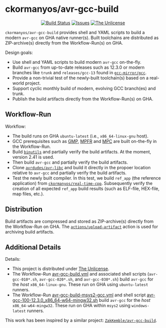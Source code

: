 ckormanyos/avr-gcc-build
==================

<p align="center">
    <a href="https://github.com/ckormanyos/avr-gcc-build/actions">
        <img src="https://github.com/ckormanyos/avr-gcc-build/actions/workflows/avr-gcc-build.yml/badge.svg" alt="Build Status"></a>
    <a href="https://github.com/ckormanyos/avr-gcc-build/issues?q=is%3Aissue+is%3Aopen+sort%3Aupdated-desc">
        <img src="https://custom-icon-badges.herokuapp.com/github/issues-raw/ckormanyos/avr-gcc-build?logo=github" alt="Issues" /></a>
    <a href="https://github.com/ckormanyos/avr-gcc-build/blob/main/UNLICENSE">
        <img src="https://img.shields.io/badge/license-The Unlicense-blue.svg" alt="The Unlicense"></a>
</p>

`ckormanyos/avr-gcc-build` provides shell and YAML scripts to build a modern `avr-gcc`
on GHA native runner(s). Built toolchains are distributed as ZIP-archive(s)
directly from the Workflow-Run(s) on GHA.

Design goals:
  - Use shell and YAML scripts to build modern `avr-gcc` on-the-fly.
  - Build `avr-gcc` from up-to-date releases such as 12.3.0 or modern branches like `trunk` and `releases/gcc-13` found in [`gcc-mirror/gcc`](https://github.com/gcc-mirror/gcc).
  - Provide a non-trivial test of the newly-built toolchain(s) based on a real-world project.
  - Support cyclic monthly build of modern, evolving GCC branch(es) and trunk.
  - Publish the build artifacts directly from the Workflow-Run(s) on GHA.

## Workflow-Run

Workflow:
  - The build runs on GHA `ubuntu-latest` (i.e., `x86_64-linux-gnu` host).
  - GCC prerequisites such as [GMP](https://gmplib.org), [MPFR](https://www.mpfr.org) and [MPC](https://www.multiprecision.org) are built on-the-fly in the Workflow-Run.
  - Build [`binutils`](https://www.gnu.org/software/binutils) and partially verify the build artifacts. At the moment, version 2.41 is used.
  - Then build `avr-gcc` and partially verify the build artifacts.
  - Clone [`avrdudes/avr-libc`](https://github.com/avrdudes/avr-libc) and build it directly in the propoer location relative to `avr-gcc` and partially verify the build artifacts.
  - Test the newly built compiler. In this test, we build `ref_app` (the reference application) from [`ckormanyos/real-time-cpp`](https://github.com/ckormanyos). Subsequently verify the creation of all expected `ref_app` build results (such as ELF-file, HEX-file, map files, etc.).

## Distribution

Build artifacts are compressed and stored as ZIP-archive(s)
directly from the Workflow-Run on GHA.
The [`actions/upload-artifact`](https://github.com/actions/upload-artifact) action
is used for archiving build artifacts.

## Additional Details

Details:
  - This project is distributed under [The Unlicense](./UNLICENSE).
  - The Workflow-Run [avr-gcc-build.yml](./.github/workflows/avr-gcc-build.yml) and associated shell scripts (`avr-gcc-010*.sh`, `avr-gcc-020*.sh`, and `avr-gcc-030*.sh`) build `avr-gcc` for the _host_ `x86_64-linux-gnu`. These run on GHA using `ubuntu-latest` runners.
  - The Workflow-Run [avr-gcc-build-msys2-gcc.yml](./.github/workflows/avr-gcc-build-msys2-gcc.yml) and shell script [avr-gcc-100-12.3.0_x86_64-w64-mingw32.sh](./avr-gcc-100-12.3.0_x86_64-w64-mingw32.sh) build `avr-gcc` for the _host_ `x86_64-w64-mingw32`. These run on GHA within `msys2` using `windows-latest` runners.

This work has been inspired by a similar project: [`ZakKemble/avr-gcc-build`](https://github.com/ZakKemble/avr-gcc-build).

